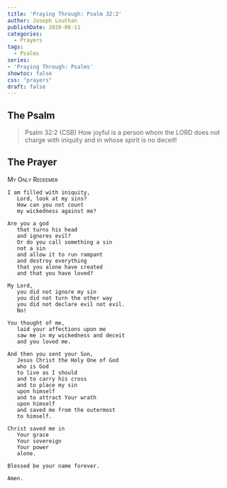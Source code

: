 ```yaml
---
title: 'Praying Through: Psalm 32:2'
author: Joseph Louthan
publishDate: 2020-08-11
categories:
  - Prayers
tags:
  - Psalms
series:
- 'Praying Through: Psalms'
showtoc: false
css: "prayers"
draft: false
---
```

## The Psalm

>Psalm 32:2 (CSB) How joyful is a person whom the LORD does not charge with iniquity and in whose spirit is no deceit!

## The Prayer

<div style="font-variant: small-caps;">My Only Redeemer</div>

```text
I am filled with iniquity,
   Lord, look at my sins?
   How can you not count
   my wickedness against me?
 
Are you a god
   that turns his head
   and ignores evil?
   Or do you call something a sin
   not a sin
   and allow it to run rampant
   and destroy everything
   that you alone have created
   and that you have loved?
 
My Lord,
   you did not ignore my sin
   you did not turn the other way
   you did not declare evil not evil.
   No!

You thought of me,
   laid your affections upon me
   saw me in my wickedness and deceit
   and you loved me.
 
And then you sent your Son,
   Jesus Christ the Holy One of God
   who is God
   to live as I should
   and to carry his cross
   and to place my sin 
   upon himself
   and to attract Your wrath
   upon himself
   and saved me from the outermost
   to himself.
 
Christ saved me in
   Your grace
   Your sovereign
   Your power
   alone.
 
Blessed be your name forever.

Amen.

```
